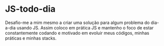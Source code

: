 # JS-todo-dia
Desafio-me a mim mesmo a criar uma solução para algum problema do dia-a-dia usando JS. Assim coloco em prática JS e mantenho o foco de estar constantemente codando e motivado em evoluir meus códigos, minhas práticas e minhas stacks.
